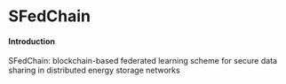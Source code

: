 # SFedChain

#### Introduction
SFedChain: blockchain-based federated learning scheme for secure data sharing in distributed energy storage networks

